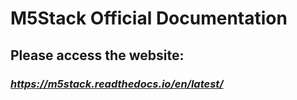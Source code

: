 # M5Stack Official Documentation

## Please access the website:

### *https://m5stack.readthedocs.io/en/latest/*
